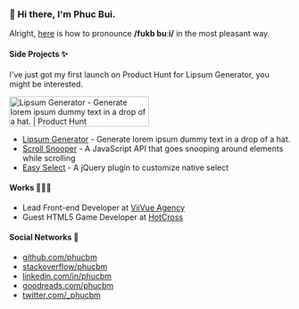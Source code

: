 ### 👋 Hi there, I'm Phuc Bui.
Alright, [here](https://youtu.be/pV3RZgpoGEU?t=33) is how to pronounce **/fʊkb buːi/** in the most pleasant way.

#### Side Projects ✨

I've just got my first launch on Product Hunt for Lipsum Generator, you might be interested.

<a href="https://www.producthunt.com/posts/lipsum-generator?utm_source=badge-featured&utm_medium=badge&utm_souce=badge-lipsum-generator" target="_blank"><img src="https://api.producthunt.com/widgets/embed-image/v1/featured.svg?post_id=325264&theme=light" alt="Lipsum Generator - Generate lorem ipsum dummy text in a drop of a hat. | Product Hunt" style="width: 250px; height: 54px;" width="250" height="54" /></a>

- [Lipsum Generator](https://www.producthunt.com/posts/lipsum-generator) - Generate lorem ipsum dummy text in a drop of a hat.
- [Scroll Snooper](https://github.com/phucbm/scroll-snooper) - A JavaScript API that goes snooping around elements while scrolling
- [Easy Select](https://github.com/viivue/easy-select) - A jQuery plugin to customize native select

#### Works 🧑🏻‍💻

- Lead Front-end Developer at [ViiVue Agency](https://viivue.com)
- Guest HTML5 Game Developer at [HotCross](https://hotcross.com/)

#### Social Networks 👀

- [github.com/phucbm](https://github.com/phucbm)
- [stackoverflow/phucbm](https://stackoverflow.com/users/6453822/phucbm)
- [linkedin.com/in/phucbm](https://www.linkedin.com/in/phucbm/)
- [goodreads.com/phucbm](https://www.goodreads.com/phucbm)
- [twitter.com/_phucbm](https://twitter.com/_phucbm)
